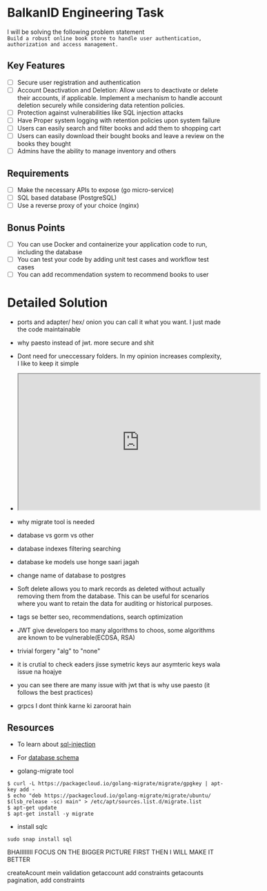 # BalkanID Engineering Task
I will be solving the following problem statement  
`Build a robust online book store to handle user authentication, authorization and access management.`

## Key Features
- [ ] Secure user registration and authentication
- [ ] Account Deactivation and Deletion: Allow users to deactivate or delete their accounts, if applicable. Implement a mechanism to handle account deletion securely while considering data retention policies.
- [ ] Protection against vulnerabilities like SQL injection attacks
- [ ] Have Proper system logging with retention policies upon system failure
- [ ] Users can easily search and filter books and add them to shopping cart
- [ ] Users can easily download their bought books and leave a review on the books they bought
- [ ] Admins have the ability to manage inventory and others 

## Requirements
- [ ] Make the necessary APIs to expose (go micro-service)
- [ ] SQL based database (PostgreSQL)
- [ ] Use a reverse proxy of your choice (nginx)

## Bonus Points
- [ ] You can use Docker and containerize your application code to run, including the database
- [ ] You can test your code by adding unit test cases and workflow test cases
- [ ] You can add recommendation system to recommend books to user

# Detailed Solution
- ports and adapter/ hex/ onion you can call it what you want. I just made the code maintainable
- why paesto instead of jwt. more secure and shit
- Dont need for uneccessary folders. In my opinion increases complexity, I like to keep it simple

- <iframe width="560" height="315" src='https://dbdiagram.io/embed/64e4cc4c02bd1c4a5e353140'> </iframe>

- why migrate tool is needed 
- database vs gorm vs other 

- database indexes filtering searching
- database ke models use honge saari jagah
- change name of database to postgres


- Soft delete allows you to mark records as deleted without actually removing them from the database. This can be useful for scenarios where you want to retain the data for auditing or historical purposes.

- tags se better seo, recommendations, search optimization 

- JWT give developers too many algorithms to choos, some algorithms are known to be vulnerable(ECDSA, RSA)
- trivial forgery "alg" to "none"
- it is crutial to check eaders jisse symetric keys aur asymteric keys wala issue na hoajye
- you can see there are many issue with jwt that is why use paesto (it follows the best practices)


- grpcs I dont think karne ki zaroorat hain
## Resources
- To learn about [sql-injection](https://go.dev/doc/database/sql-injection)
  
- For [database schema](https://dbdiagram.io/home)
  
- golang-migrate tool
```
$ curl -L https://packagecloud.io/golang-migrate/migrate/gpgkey | apt-key add -
$ echo "deb https://packagecloud.io/golang-migrate/migrate/ubuntu/ $(lsb_release -sc) main" > /etc/apt/sources.list.d/migrate.list
$ apt-get update
$ apt-get install -y migrate
```  

- install sqlc
```
sudo snap install sql
```


BHAIIIIIIII FOCUS ON THE BIGGER PICTURE FIRST
THEN I WILL MAKE IT BETTER 




createAcount mein validation
getaccount add constraints
getacounts pagination, add constraints
